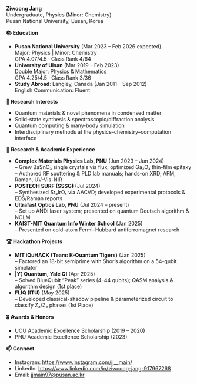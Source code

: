 **Ziwoong Jang**  
Undergraduate, Physics (Minor: Chemistry)  
Pusan National University, Busan, Korea  

**📚 Education**  
- **Pusan National University** (Mar 2023 – Feb 2026 expected)  
  Major: Physics | Minor: Chemistry  
  GPA 4.07/4.5 · Class Rank 4/64  
- **University of Ulsan** (Mar 2019 – Feb 2023)  
  Double Major: Physics & Mathematics  
  GPA 4.25/4.5 · Class Rank 3/36  
- **Study Abroad**: Langley, Canada (Jan 2011 – Sep 2012)  
  English Communication: Fluent  

**🔬 Research Interests**  
- Quantum materials & novel phenomena in condensed matter  
- Solid-state synthesis & spectroscopic/diffraction analysis  
- Quantum computing & many-body simulation  
- Interdisciplinary methods at the physics–chemistry–computation interface  

**💼 Research & Academic Experience**  
- **Complex Materials Physics Lab, PNU** (Jun 2023 – Jun 2024)  
  – Grew BaSnO₃ single crystals via flux; optimized Ga₂O₃ thin-film epitaxy  
  – Authored RF sputtering & PLD lab manuals; hands-on XRD, AFM, Raman, UV-Vis-NIR  
- **POSTECH SURF (SSSG)** (Jul 2024)  
  – Synthesized Sr₂IrO₄ via AACVD; developed experimental protocols & EDS/Raman reports  
- **Ultrafast Optics Lab, PNU** (Jul 2024 – present)  
  – Set up ANDi laser system; presented on quantum Deutsch algorithm & NOLM  
- **KAIST-MIT Quantum Info Winter School** (Jan 2025)  
  – Presented on cold-atom Fermi–Hubbard antiferromagnet research  

**🏆 Hackathon Projects**  
- **MIT iQuHACK (Team: K-Quantum Tigers)** (Jan 2025)  
  – Factored an 18-bit semiprime with Shor’s algorithm on a 54-qubit simulator  
- **|Y⟩ Quantum, Yale QI** (Apr 2025)  
  – Solved BlueQubit “Peak” series (4–44 qubits); QASM analysis & algorithm design (1st place)
- **FLIQ (ITU)** (May 2025)  
  – Developed classical-shadow pipeline & parameterized circuit to classify Z₂/Z₃ phases (1st Place)  

**🎖️ Awards & Honors**  
- UOU Academic Excellence Scholarship (2019 – 2020)  
- PNU Academic Excellence Scholarship (2023)  

**📫 Connect**  
- Instagram: https://www.instagram.com/jj__main/
- LinkedIn: https://www.linkedin.com/in/ziwoong-jang-917967268
- Email: jjmain97@pusan.ac.kr  
